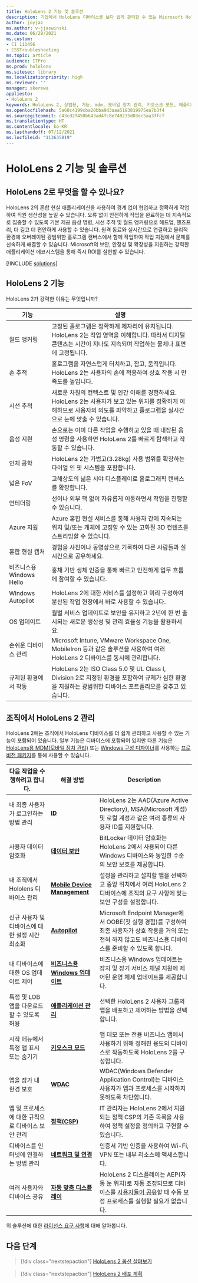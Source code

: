 ```yaml
---
title: HoloLens 2 기능 및 솔루션
description: 기업에서 HoloLens 디바이스를 보다 쉽게 관리할 수 있는 Microsoft HoloLens Commercial 기능에 대해 알아봅니다.
author: joyjaz
ms.author: v-jjaswinski
ms.date: 06/28/2021
ms.custom:
- CI 111456
- CSSTroubleshooting
ms.topic: article
audience: ITPro
ms.prod: hololens
ms.sitesec: library
ms.localizationpriority: high
ms.reviewer: ''
manager: skerewa
appliesto:
- HoloLens 2
keywords: HoloLens 2, 상업용, 기능, mdm, 모바일 장치 관리, 키오스크 모드, 애플리케이션, ID, Bitlocker, 홍채, Windows Hello, Azure 지원, Autopilot, 혼합 현실, WDAC
ms.openlocfilehash: 5a68c4199cba20bba9d3aaa5183819975ea7b3f4
ms.sourcegitcommit: c43cd2f450b643ad4fc8e749235d03ec5aa3ffcf
ms.translationtype: HT
ms.contentlocale: ko-KR
ms.lasthandoff: 07/12/2021
ms.locfileid: "113635819"
---
```

# <a name="hololens-2-capabilities-and-solutions"></a>HoloLens 2 기능 및 솔루션

## <a name="what-can-hololens-2-do-for-you"></a>HoloLens 2로 무엇을 할 수 있나요?

HoloLens 2의 혼합 현실 애플리케이션을 사용하여 경계 없이 협업하고 정확하게 작업하여 직원 생산성을 높일 수 있습니다. 오류 없이 안전하게 작업을 완료하는 데 지속적으로 집중할 수 있도록 기본 제공 음성 명령, 시선 추적 및 월드 앵커링으로 헤드업, 핸즈프리, 더 길고 더 편안하게 사용할 수 있습니다. 원격 동료와 실시간으로 연결하고 물리적 환경에 오버레이된 광범위한 홀로그램 캔버스에서 함께 작업하여 작업 지점에서 문제를 신속하게 해결할 수 있습니다. Microsoft의 보안, 안정성 및 확장성을 지원하는 강력한 애플리케이션 에코시스템을 통해 즉시 ROI를 실현할 수 있습니다.  

[!INCLUDE [solutions](includes/hlsolutions.md)]

## <a name="hololens-2-capabilities"></a>HoloLens 2 기능

HoloLens 2가 강력한 이유는 무엇입니까?

| 기능 | 설명 |
|---------|-------------|
| 월드 앵커링 | 고정된 홀로그램은 정확하게 제자리에 유지됩니다. HoloLens 2는 작업 영역을 이해합니다. 따라서 디지털 콘텐츠는 시간이 지나도 지속되며 작업하는 물체나 표면에 고정됩니다. |
| 손 추적 | 홀로그램을 자연스럽게 터치하고, 잡고, 움직입니다. HoloLens 2는 사용자의 손에 적응하여 상호 작용 시 만족도를 높입니다. |
| 시선 추적 | 새로운 차원의 컨텍스트 및 인간 이해를 경험하세요. HoloLens 2는 사용자가 보고 있는 위치를 정확하게 이해하므로 사용자의 의도를 파악하고 홀로그램을 실시간으로 눈에 맞출 수 있습니다. |
| 음성 지원 | 손으로는 이미 다른 작업을 수행하고 있을 때 내장된 음성 명령을 사용하면 HoloLens 2를 빠르게 탐색하고 작동할 수 있습니다. |
| 인체 공학 | HoloLens 2는 가볍고(3.28kg) 사용 범위를 확장하는 다이얼 인 핏 시스템을 포함합니다. |
| 넓은 FoV | 고해상도의 넓은 시야 디스플레이로 홀로그래픽 캔버스를 확장합니다. |
| 언테더링 | 선이나 외부 팩 없이 자유롭게 이동하면서 작업을 진행할 수 있습니다. |
| Azure 지원 | Azure 혼합 현실 서비스를 통해 사용자 간에 지속되는 위치 및/또는 개체에 고정할 수 있는 고화질 3D 컨텐츠를 스트리밍할 수 있습니다.
| 혼합 현실 캡처 | 경험을 사진이나 동영상으로 기록하여 다른 사람들과 실시간으로 공유하세요. |
| 비즈니스용 Windows Hello | 홍채 기반 생체 인증을 통해 빠르고 안전하게 업무 흐름에 참여할 수 있습니다. |
| Windows Autopilot | HoloLens 2에 대한 서비스를 설정하고 미리 구성하여 분산된 작업 현장에서 바로 사용할 수 있습니다. |
| OS 업데이트 | 월별 서비스 업데이트로 보안을 유지하고 2년에 한 번 출시되는 새로운 생산성 및 관리 효율성 기능을 활용하세요. |
| 손쉬운 디바이스 관리 | Microsoft Intune, VMware Workspace One, MobileIron 등과 같은 솔루션을 사용하여 여러 HoloLens 2 디바이스를 동시에 관리합니다. |
| 규제된 환경에서 작동 | HoloLens 2는 ISO Class 5.0 및 UL Class I, Division 2로 지정된 환경을 포함하여 규제가 심한 환경을 지원하는 광범위한 디바이스 포트폴리오를 갖추고 있습니다. |


## <a name="managing-hololens-2-in-your-organization"></a>조직에서 HoloLens 2 관리
HoloLens 2에는 조직에서 HoloLens 디바이스를 더 쉽게 관리하고 사용할 수 있는 기능이 포함되어 있습니다. 일부 기능은 디바이스에 포함되어 있지만 다른 기능은 [HoloLens용 MDM(모바일 장치 관리)](hololens-mdm-configure.md) 또는 [Windows 구성 디자이너](app-deploy-provisioning-package.md#setup)를 사용하는 [프로비전 패키지](hololens-provisioning.md)를 통해 사용할 수 있습니다.

| 다음 작업을 수행하려고 합니다. | 해결 방법 | Description |  
|---------| ------------|------------|
내 최종 사용자가 로그인하는 방법 관리 | [**ID**](hololens-identity.md) | HoloLens 2는 AAD(Azure Active Directory), MSA(Microsoft 계정) 및 로컬 계정과 같은 여러 종류의 사용자 ID를 지원합니다.  |
| 사용자 데이터 암호화 | [**데이터 보안**](security-encryption-data-protection.md) | BitLocker 데이터 암호화는 HoloLens 2에서 사용되어 다른 Windows 디바이스와 동일한 수준의 보안 보호를 제공합니다. | 
내 조직에서 Hololens 디바이스 관리 | [**Mobile Device Management**](hololens-mdm-configure.md) | 설정을 관리하고 설치할 앱을 선택하고 중앙 위치에서 여러 HoloLens 2 디바이스에 조직의 요구 사항에 맞는 보안 구성을 설정합니다. | 
|신규 사용자 및 디바이스에 대한 설정 시간 최소화 | [**Autopilot**](hololens2-autopilot.md) | Microsoft Endpoint Manager에서 OOBE(첫 실행 경험)를 구성하여 최종 사용자가 상호 작용을 거의 또는 전혀 하지 않고도 비즈니스용 디바이스를 준비할 수 있도록 합니다. |  
| 내 디바이스에 대한 OS 업데이트 제어 | [**비즈니스용 Windows 업데이트**](hololens-updates.md#managing-updates-by-using-windows-update-for-business) | 비즈니스용 Windows 업데이트는 장치 및 장기 서비스 채널 지원에 제어된 운영 체제 업데이트를 제공합니다. |  
| 특정 및 LOB 앱을 다운로드할 수 있도록 허용 |[**애플리케이션 관리**](app-deploy-overview.md) | 선택한 HoloLens 2 사용자 그룹의 앱을 배포하고 제어하는 방법을 선택합니다. | 
| 시작 메뉴에서 특정 앱 표시 또는 숨기기 |[**키오스크 모드**](hololens-kiosk.md) | 앱 데모 또는 전용 비즈니스 앱에서 사용하기 위해 정해진 용도의 디바이스로 작동하도록 HoloLens 2를 구성합니다. 
| 앱을 잠가 내 환경 보호 | [**WDAC**](windows-defender-application-control-wdac.md) | WDAC(Windows Defender Application Control)는 디바이스 사용자가 앱과 프로세스를 시작하지 못하도록 차단합니다.
| 앱 및 프로세스에 대한 규칙으로 디바이스 보안 관리 | [**정책(CSP)**](hololens-csp-policy-overview.md) | IT 관리자는 HoloLens 2에서 지원되는 정책 CSP의 기존 목록을 사용하여 정책 설정을 정의하고 구현할 수 있습니다. |  
| 디바이스를 인터넷에 연결하는 방법 관리 | [**네트워크 및 연결**](hololens-certificates-network.md) | 인증서 기반 인증을 사용하여 Wi-Fi, VPN 또는 내부 리소스에 액세스합니다. | 
| 여러 사용자와 디바이스 공유 | [**자동 맞춤 디스플레이**](hololens-calibration.md#auto-eye-position-support) | HoloLens 2 디스플레이는 AEP(자동 눈 위치)로 자동 조정되므로 디바이스를 [사용자들이 공유](hololens-multiple-users.md)할 때 수동 보정 프로세스를 실행할 필요가 없습니다. |

위 솔루션에 대한 [라이선스 요구 사항](hololens-licenses-requirements.md)에 대해 알아봅니다.

## <a name="next-steps"></a>다음 단계
> [!div class="nextstepaction"]
> [HoloLens 2 옵션 살펴보기](hololens2-options.md)

> [!div class="nextstepaction"]
>[HoloLens 2 배포 계획](hololens-requirements.md) 
